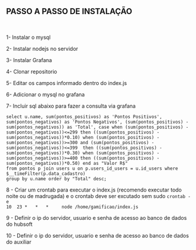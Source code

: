 <h2>PASSO A PASSO DE INSTALAÇÃO</h2>
<br/>
<p>1- Instalar o mysql</p>
<p>2- Instalar nodejs no servidor</p>
<p>3- Instalar Grafana</p>
<p>4- Clonar repositorio</p>
<p>5- Editar os campos informado dentro do index.js</p>
<p>6- Adicionar o mysql no grafana</p>
<p>7- Incluir sql abaixo para fazer a consulta via grafana</p>
<p>
<code>select u.name, sum(pontos_positivos) as 'Pontos Positivos', sum(pontos_negativos) as 'Pontos Negativos', (sum(pontos_positivos) - sum(pontos_negativos)) as 'Total', case when (sum(pontos_positivos) - sum(pontos_negativos))<=299 then ((sum(pontos_positivos) - sum(pontos_negativos))*0.10) when (sum(pontos_positivos) - sum(pontos_negativos))>=300 and (sum(pontos_positivos) - sum(pontos_negativos))<=399  then ((sum(pontos_positivos) - sum(pontos_negativos))*0.30) when (sum(pontos_positivos) - sum(pontos_negativos))>=400 then ((sum(pontos_positivos) - sum(pontos_negativos))*0.50) end as "Valor R$"
from pontos p join users u on p.users_id_users = u.id_users where $__timeFilter(p.data_cadastro)
group by u.name order by "Total" desc;</code></p>
<p>8 - Criar um crontab para executar o index.js (recomendo executar todo noite ou de madrugada) e o crontab deve ser excutado sem sudo
<code>crontab -e
10  23 *   *   *     node /home/gamificao/index.js 
</code>
</p>
<p>9 - Definir o ip do servidor, usuario e senha de acesso ao banco de dados do hubsoft</p>
<p>10 - Definir o ip do servidor, usuario e senha de acesso ao banco de dados do auxiliar</p>
